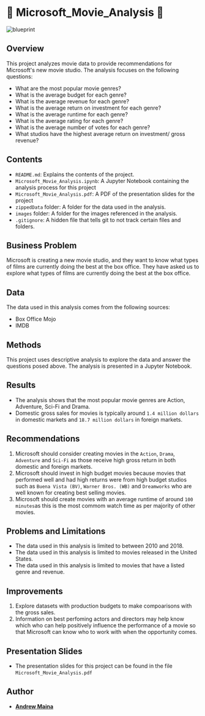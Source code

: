 # 🎥 Microsoft_Movie_Analysis 🎥

![blueprint](images/blueprint.png)

## Overview

This project analyzes movie data to provide recommendations for Microsoft's new movie studio. The analysis focuses on the following questions:

- What are the most popular movie genres?
- What is the average budget for each genre?
- What is the average revenue for each genre?
- What is the average return on investment for each genre?
- What is the average runtime for each genre?
- What is the average rating for each genre?
- What is the average number of votes for each genre?
- What studios have the highest average return on investment/ gross revenue?

## Contents

- `README.md`: Explains the contents of the project.
- `Microsoft_Movie_Analysis.ipynb`: A Jupyter Notebook containing the analysis process for this project
- `Microsoft_Movie_Analysis.pdf`: A PDF of the presentation slides for the project
- `zippedData` folder: A folder for the data used in the analysis.
- `images` folder: A folder for the images referenced in the analysis.
- `.gitignore`: A hidden file that tells git to not track certain files and folders.

## Business Problem

Microsoft is creating a new movie studio, and they want to know what types of films are currently doing the best at the box office. They have asked us to explore what types of films are currently doing the best at the box office.

## Data

The data used in this analysis comes from the following sources:

- Box Office Mojo
- IMDB

## Methods

This project uses descriptive analysis to explore the data and answer the questions posed above. The analysis is presented in a Jupyter Notebook.

## Results

- The analysis shows that the most popular movie genres are Action, Adventure, Sci-Fi and Drama.
- Domestic gross sales for movies is typically around `1.4 million dollars` in domestic markets and `18.7 million dollars` in foreign markets.

## Recommendations

1. Microsoft should consider creating movies in the `Action`, `Drama`, `Adventure` and `Sci-Fi` as those receive high gross return in both domestic and foreign markets.
2. Microsoft should invest in high budget movies because movies that performed well and had high returns were from high budget studios such as `Buena Vista (BV)`, `Warner Bros. (WB)` and `Dreamworks` who are well known for creating best selling movies.
3. Microsoft should create movies with an average runtime of around `100 minutes`as this is the most commom watch time as per majority of other movies.

## Problems and Limitations

- The data used in this analysis is limited to between 2010 and 2018.
- The data used in this analysis is limited to movies released in the United States.
- The data used in this analysis is limited to movies that have a listed genre and revenue.

## Improvements

1. Explore datasets with production budgets to make compoarisons with the gross sales.
2. Information on best perfoming actors and directors may help know which who can help positively influence the performance of a movie so that Microsoft can know who to work with when the opportunity comes.

## Presentation Slides

- The presentation slides for this project can be found in the file `Microsoft_Movie_Analysis.pdf`

## Author

- **[Andrew Maina](https://github.com/KingMaina)**
